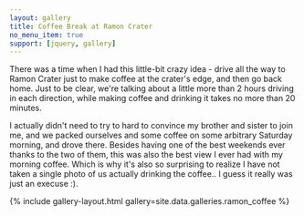 ```yaml
---
layout: gallery
title: Coffee Break at Ramon Crater
no_menu_item: true 
support: [jquery, gallery]
---
```


There was a time when I had this little-bit crazy idea - drive all the way to Ramon Crater just to make coffee at the crater's edge, and then go back home. Just to be clear, we're talking about a little more than 2 hours driving in each direction, while making coffee and drinking it takes no more than 20 minutes. 

I actually didn't need to try to hard to convince my brother and sister to join me, and we packed ourselves and some coffee on some arbitrary Saturday morning, and drove there. Besides having one of the best weekends ever thanks to the two of them, this was also the best view I ever had with my morning coffee. Which is why it's also so surprising to realize I have not taken a single photo of us actually drinking the coffee.. I guess it really was just an execuse :).

{% include gallery-layout.html gallery=site.data.galleries.ramon_coffee %}

